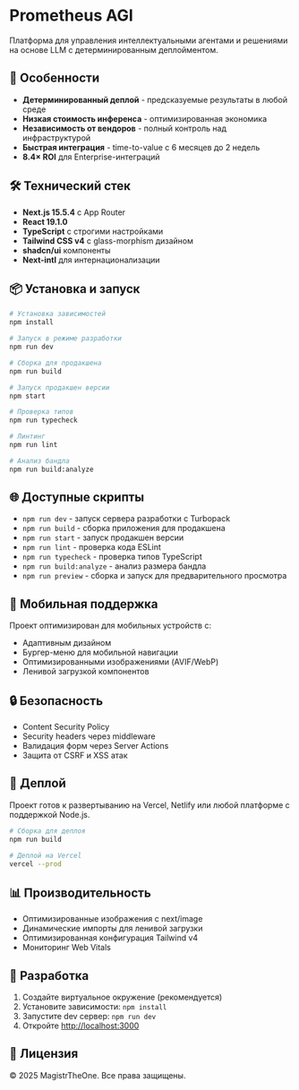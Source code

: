 # Prometheus AGI

Платформа для управления интеллектуальными агентами и решениями на основе LLM с детерминированным деплойментом.

## 🚀 Особенности

- **Детерминированный деплой** - предсказуемые результаты в любой среде
- **Низкая стоимость инференса** - оптимизированная экономика
- **Независимость от вендоров** - полный контроль над инфраструктурой
- **Быстрая интеграция** - time-to-value с 6 месяцев до 2 недель
- **8.4× ROI** для Enterprise-интеграций

## 🛠 Технический стек

- **Next.js 15.5.4** с App Router
- **React 19.1.0**
- **TypeScript** с строгими настройками
- **Tailwind CSS v4** с glass-morphism дизайном
- **shadcn/ui** компоненты
- **Next-intl** для интернационализации

## 📦 Установка и запуск

```bash
# Установка зависимостей
npm install

# Запуск в режиме разработки
npm run dev

# Сборка для продакшена
npm run build

# Запуск продакшен версии
npm start

# Проверка типов
npm run typecheck

# Линтинг
npm run lint

# Анализ бандла
npm run build:analyze
```

## 🌐 Доступные скрипты

- `npm run dev` - запуск сервера разработки с Turbopack
- `npm run build` - сборка приложения для продакшена
- `npm run start` - запуск продакшен версии
- `npm run lint` - проверка кода ESLint
- `npm run typecheck` - проверка типов TypeScript
- `npm run build:analyze` - анализ размера бандла
- `npm run preview` - сборка и запуск для предварительного просмотра

## 📱 Мобильная поддержка

Проект оптимизирован для мобильных устройств с:
- Адаптивным дизайном
- Бургер-меню для мобильной навигации
- Оптимизированными изображениями (AVIF/WebP)
- Ленивой загрузкой компонентов

## 🔒 Безопасность

- Content Security Policy
- Security headers через middleware
- Валидация форм через Server Actions
- Защита от CSRF и XSS атак

## 🚀 Деплой

Проект готов к развертыванию на Vercel, Netlify или любой платформе с поддержкой Node.js.

```bash
# Сборка для деплоя
npm run build

# Деплой на Vercel
vercel --prod
```

## 📊 Производительность

- Оптимизированные изображения с next/image
- Динамические импорты для ленивой загрузки
- Оптимизированная конфигурация Tailwind v4
- Мониторинг Web Vitals

## 🤝 Разработка

1. Создайте виртуальное окружение (рекомендуется)
2. Установите зависимости: `npm install`
3. Запустите dev сервер: `npm run dev`
4. Откройте [http://localhost:3000](http://localhost:3000)

## 📝 Лицензия

© 2025 MagistrTheOne. Все права защищены.
